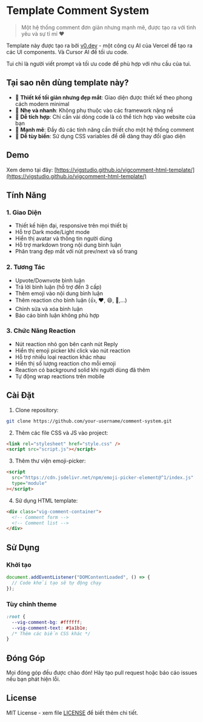 # Template Comment System

> Một hệ thống comment đơn giản nhưng mạnh mẽ, được tạo ra với tình yêu và sự tỉ mỉ ❤️

Template này được tạo ra bởi [v0.dev](https://v0.dev/) - một công cụ AI của Vercel để tạo ra các UI components. Và Cursor AI để tối ưu code.

Tui chỉ là người viết prompt và tối ưu code để phù hợp với nhu cầu của tui.

## Tại sao nên dùng template này?

- 🎨 **Thiết kế tối giản nhưng đẹp mắt**: Giao diện được thiết kế theo phong cách modern minimal
- 🚀 **Nhẹ và nhanh**: Không phụ thuộc vào các framework nặng nề
- 🎯 **Dễ tích hợp**: Chỉ cần vài dòng code là có thể tích hợp vào website của bạn
- 💪 **Mạnh mẽ**: Đầy đủ các tính năng cần thiết cho một hệ thống comment
- 🌈 **Dễ tùy biến**: Sử dụng CSS variables để dễ dàng thay đổi giao diện

## Demo

Xem demo tại đây: [https://vigstudio.github.io/vigcomment-html-template/](https://vigstudio.github.io/vigcomment-html-template/)

## Tính Năng

### 1. Giao Diện

- Thiết kế hiện đại, responsive trên mọi thiết bị
- Hỗ trợ Dark mode/Light mode
- Hiển thị avatar và thông tin người dùng
- Hỗ trợ markdown trong nội dung bình luận
- Phân trang đẹp mắt với nút prev/next và số trang

### 2. Tương Tác

- Upvote/Downvote bình luận
- Trả lời bình luận (hỗ trợ đến 3 cấp)
- Thêm emoji vào nội dung bình luận
- Thêm reaction cho bình luận (👍, ❤️, 😄, 🎉,...)
- Chỉnh sửa và xóa bình luận
- Báo cáo bình luận không phù hợp

### 3. Chức Năng Reaction

- Nút reaction nhỏ gọn bên cạnh nút Reply
- Hiển thị emoji picker khi click vào nút reaction
- Hỗ trợ nhiều loại reaction khác nhau
- Hiển thị số lượng reaction cho mỗi emoji
- Reaction có background solid khi người dùng đã thêm
- Tự động wrap reactions trên mobile

## Cài Đặt

1. Clone repository:

```bash
git clone https://github.com/your-username/comment-system.git
```

2. Thêm các file CSS và JS vào project:

```html
<link rel="stylesheet" href="style.css" />
<script src="script.js"></script>
```

3. Thêm thư viện emoji-picker:

```html
<script
  src="https://cdn.jsdelivr.net/npm/emoji-picker-element@^1/index.js"
  type="module"
></script>
```

4. Sử dụng HTML template:

```html
<div class="vig-comment-container">
  <!-- Comment form -->
  <!-- Comment list -->
</div>
```

## Sử Dụng

### Khởi tạo

```javascript
document.addEventListener("DOMContentLoaded", () => {
  // Code khởi tạo sẽ tự động chạy
});
```

### Tùy chỉnh theme

```css
:root {
  --vig-comment-bg: #ffffff;
  --vig-comment-text: #1a1b1e;
  /* Thêm các biến CSS khác */
}
```

## Đóng Góp

Mọi đóng góp đều được chào đón! Hãy tạo pull request hoặc báo cáo issues nếu bạn phát hiện lỗi.

## License

MIT License - xem file [LICENSE](LICENSE) để biết thêm chi tiết.
